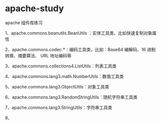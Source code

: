 # apache-study
apache 组件库练习

1、apache.commons.beanutils.BeanUtils ：实体工具类，比如快速复制对象属性

2、apache.commons.codec.*：编码工具类，比如：Base64 编解码、16 进制转换、摘要算法、 URL 地址编码等

3、apache.commons.collections4.ListUtils：列表工具类

4、apache.commons.lang3.math.NumberUtils：数值工具类

5、apache.commons.lang3.ObjectUtils：对象工具类

6、apache.commons.lang3.RandomStringUtils：随机字符串工具类

7、apache.commons.lang3.StringUtils：字符串工具类

8、
